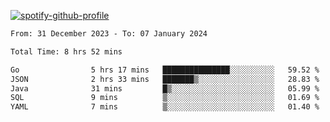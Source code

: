 [![spotify-github-profile](https://spotify-github-profile.vercel.app/api/view?uid=313pysyt3uxkjdidtiuvzf7nrnnu&cover_image=true&theme=natemoo-re&show_offline=false&background_color=121212&interchange=false&bar_color=53b14f&bar_color_cover=false)](https://spotify-github-profile.vercel.app/api/view?uid=313pysyt3uxkjdidtiuvzf7nrnnu&redirect=true)

<!--START_SECTION:waka-->

```txt
From: 31 December 2023 - To: 07 January 2024

Total Time: 8 hrs 52 mins

Go                5 hrs 17 mins   ███████████████░░░░░░░░░░   59.52 %
JSON              2 hrs 33 mins   ███████▒░░░░░░░░░░░░░░░░░   28.83 %
Java              31 mins         █▒░░░░░░░░░░░░░░░░░░░░░░░   05.99 %
SQL               9 mins          ▒░░░░░░░░░░░░░░░░░░░░░░░░   01.69 %
YAML              7 mins          ▒░░░░░░░░░░░░░░░░░░░░░░░░   01.40 %
```

<!--END_SECTION:waka-->